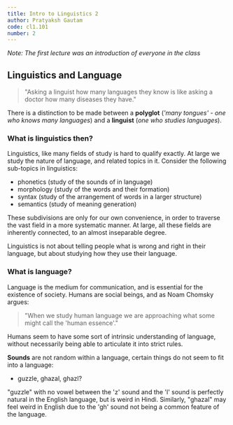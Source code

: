 ```yaml
---
title: Intro to Linguistics 2
author: Pratyaksh Gautam
code: cl1.101
number: 2
---
```


*Note: The first lecture was an introduction of everyone in the class*

## Linguistics and Language
> "Asking a linguist how many languages they know is like asking a doctor how many diseases they have."

There is a distinction to be made between a **polyglot** (*'many tongues' - one who knows many languages*) and a **linguist** (*one who studies languages*).

### What is linguistics then?
Linguistics, like many fields of study is hard to qualify exactly. At large we study the nature of language, and related topics in it.
Consider the following sub-topics in linguistics:
- phonetics (study of the sounds of in language)
- morphology (study of the words and their formation)
- syntax (study of the arrangement of words in a larger structure)
- semantics (study of meaning generation)

These subdivisions are only for our own convenience, in order to traverse the vast field in a more systematic manner.
At large, all these fields are inherently connected, to an almost inseparable degree.

Linguistics is not about telling people what is wrong and right in their language, but about studying how they use their language.

### What is language?
Language is the medium for communication, and is essential for the existence of society. Humans are social beings, and as Noam Chomsky argues:
> "When we study human language we are approaching what some might call the 'human essence'."

Humans seem to have some sort of intrinsic understanding of language, without necessarily being able to articulate it into strict rules.

**Sounds** are not random within a language, certain things do not seem to fit into a language:
- guzzle, ghazal, ghazl?

"guzzle" with no vowel between the 'z' sound and the 'l' sound is perfectly natural in the English language, but is weird in Hindi.
Similarly, "ghazal" may feel weird in English due to the 'gh' sound not being a common feature of the language.
